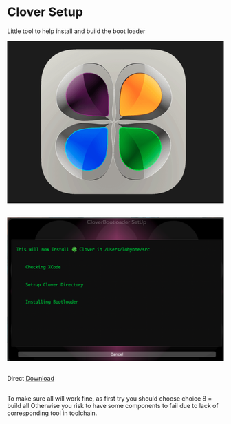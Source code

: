 # Clover Setup
Little tool to help install and build the boot loader 

![img src](Image1.png)
##
![img src](image3.png)
##
Direct [Download](https://github.com/LAbyOne/Clover-Builder/raw/main/Clover_Setup.dmg)
##
To make sure all will work fine, as first try you should choose choice 8 = build all
Otherwise you risk to have some components to fail due to lack of corresponding tool in toolchain.
##
